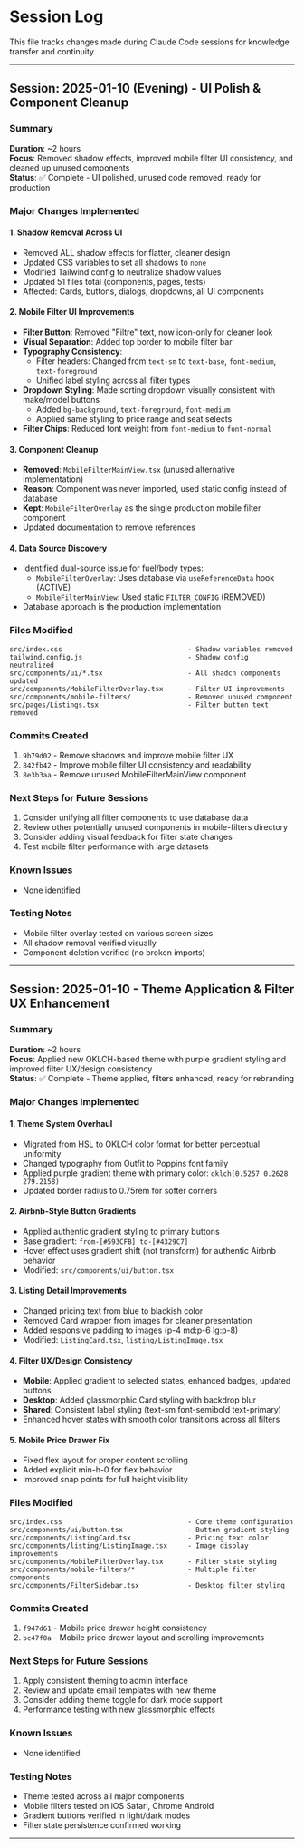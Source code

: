 # Session Log

This file tracks changes made during Claude Code sessions for knowledge transfer and continuity.

---

## Session: 2025-01-10 (Evening) - UI Polish & Component Cleanup

### Summary
**Duration**: ~2 hours  
**Focus**: Removed shadow effects, improved mobile filter UI consistency, and cleaned up unused components  
**Status**: ✅ Complete - UI polished, unused code removed, ready for production

### Major Changes Implemented

#### 1. Shadow Removal Across UI
- Removed ALL shadow effects for flatter, cleaner design
- Updated CSS variables to set all shadows to `none`
- Modified Tailwind config to neutralize shadow values
- Updated 51 files total (components, pages, tests)
- Affected: Cards, buttons, dialogs, dropdowns, all UI components

#### 2. Mobile Filter UI Improvements
- **Filter Button**: Removed "Filtre" text, now icon-only for cleaner look
- **Visual Separation**: Added top border to mobile filter bar
- **Typography Consistency**: 
  - Filter headers: Changed from `text-sm` to `text-base`, `font-medium`, `text-foreground`
  - Unified label styling across all filter types
- **Dropdown Styling**: Made sorting dropdown visually consistent with make/model buttons
  - Added `bg-background`, `text-foreground`, `font-medium`
  - Applied same styling to price range and seat selects
- **Filter Chips**: Reduced font weight from `font-medium` to `font-normal`

#### 3. Component Cleanup
- **Removed**: `MobileFilterMainView.tsx` (unused alternative implementation)
- **Reason**: Component was never imported, used static config instead of database
- **Kept**: `MobileFilterOverlay` as the single production mobile filter component
- Updated documentation to remove references

#### 4. Data Source Discovery
- Identified dual-source issue for fuel/body types:
  - `MobileFilterOverlay`: Uses database via `useReferenceData` hook (ACTIVE)
  - `MobileFilterMainView`: Used static `FILTER_CONFIG` (REMOVED)
- Database approach is the production implementation

### Files Modified
```
src/index.css                               - Shadow variables removed
tailwind.config.js                          - Shadow config neutralized
src/components/ui/*.tsx                     - All shadcn components updated
src/components/MobileFilterOverlay.tsx      - Filter UI improvements
src/components/mobile-filters/              - Removed unused component
src/pages/Listings.tsx                      - Filter button text removed
```

### Commits Created
1. `9b79d02` - Remove shadows and improve mobile filter UX
2. `842fb42` - Improve mobile filter UI consistency and readability  
3. `8e3b3aa` - Remove unused MobileFilterMainView component

### Next Steps for Future Sessions
1. Consider unifying all filter components to use database data
2. Review other potentially unused components in mobile-filters directory
3. Consider adding visual feedback for filter state changes
4. Test mobile filter performance with large datasets

### Known Issues
- None identified

### Testing Notes
- Mobile filter overlay tested on various screen sizes
- All shadow removal verified visually
- Component deletion verified (no broken imports)

---

## Session: 2025-01-10 - Theme Application & Filter UX Enhancement

### Summary
**Duration**: ~2 hours  
**Focus**: Applied new OKLCH-based theme with purple gradient styling and improved filter UX/design consistency  
**Status**: ✅ Complete - Theme applied, filters enhanced, ready for rebranding

### Major Changes Implemented

#### 1. Theme System Overhaul
- Migrated from HSL to OKLCH color format for better perceptual uniformity
- Changed typography from Outfit to Poppins font family
- Applied purple gradient theme with primary color: `oklch(0.5257 0.2628 279.2158)`
- Updated border radius to 0.75rem for softer corners

#### 2. Airbnb-Style Button Gradients
- Applied authentic gradient styling to primary buttons
- Base gradient: `from-[#593CFB] to-[#4329C7]`
- Hover effect uses gradient shift (not transform) for authentic Airbnb behavior
- Modified: `src/components/ui/button.tsx`

#### 3. Listing Detail Improvements
- Changed pricing text from blue to blackish color
- Removed Card wrapper from images for cleaner presentation
- Added responsive padding to images (p-4 md:p-6 lg:p-8)
- Modified: `ListingCard.tsx`, `listing/ListingImage.tsx`

#### 4. Filter UX/Design Consistency
- **Mobile**: Applied gradient to selected states, enhanced badges, updated buttons
- **Desktop**: Added glassmorphic Card styling with backdrop blur
- **Shared**: Consistent label styling (text-sm font-semibold text-primary)
- Enhanced hover states with smooth color transitions across all filters

#### 5. Mobile Price Drawer Fix
- Fixed flex layout for proper content scrolling
- Added explicit min-h-0 for flex behavior
- Improved snap points for full height visibility

### Files Modified
```
src/index.css                               - Core theme configuration
src/components/ui/button.tsx                - Button gradient styling
src/components/ListingCard.tsx              - Pricing text color
src/components/listing/ListingImage.tsx     - Image display improvements
src/components/MobileFilterOverlay.tsx      - Filter state styling
src/components/mobile-filters/*             - Multiple filter components
src/components/FilterSidebar.tsx            - Desktop filter styling
```

### Commits Created
1. `f947d61` - Mobile price drawer height consistency
2. `bc47f0a` - Mobile price drawer layout and scrolling improvements

### Next Steps for Future Sessions
1. Apply consistent theming to admin interface
2. Review and update email templates with new theme
3. Consider adding theme toggle for dark mode support
4. Performance testing with new glassmorphic effects

### Known Issues
- None identified

### Testing Notes
- Theme tested across all major components
- Mobile filters tested on iOS Safari, Chrome Android
- Gradient buttons verified in light/dark modes
- Filter state persistence confirmed working

---